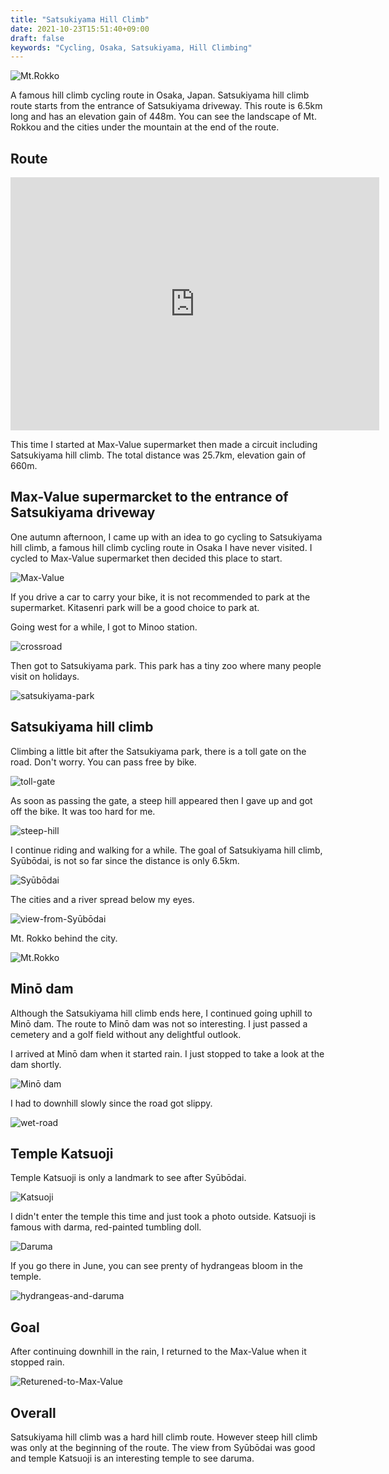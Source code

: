 ```yaml
---
title: "Satsukiyama Hill Climb"
date: 2021-10-23T15:51:40+09:00
draft: false
keywords: "Cycling, Osaka, Satsukiyama, Hill Climbing"
---
```


![Mt.Rokko](DSCF0290.webp)

A famous hill climb cycling route in Osaka, Japan. Satsukiyama hill climb route starts from the entrance of Satsukiyama driveway. This route is 6.5km long and has an elevation gain of 448m. You can see the landscape of Mt. Rokkou and the cities under the mountain at the end of the route. 

## Route

<div class="strava">
<iframe allowtransparency="true" frameborder="0" height="405" loading="lazy" scrolling="no" src="https://www.strava.com/activities/4112916799/embed/28ae7b979f315fd40ec6d1c0d3b0480ac17b7c1b" width="590">
</iframe>
</div>

This time I started at Max-Value supermarket then made a circuit including Satsukiyama hill climb. The total distance was 25.7km, elevation gain of 660m.

## Max-Value supermarcket to the entrance of Satsukiyama driveway

One autumn afternoon, I came up with an idea to go cycling to Satsukiyama hill climb, a famous hill climb cycling route in Osaka I have never visited. I cycled to Max-Value supermarket then decided this place to start.

![Max-Value](DSCF0279.webp)

If you drive a car to carry your bike, it is not recommended to park at the supermarket. Kitasenri park will be a good choice to park at.

Going west for a while, I got to Minoo station.

![crossroad](DSCF0283.webp)

Then got to Satsukiyama park. This park has a tiny zoo where many people visit on holidays.

![satsukiyama-park](IMG_20200926_151007.webp)

## Satsukiyama hill climb

Climbing a little bit after the Satsukiyama park, there is a toll gate on the road. Don't worry. You can pass free by bike.

![toll-gate](DSCF0284.webp)

As soon as passing the gate, a steep hill appeared then I gave up and got off the bike. It was too hard for me.

![steep-hill](DSCF0285.webp)

I continue riding and walking for a while. The goal of Satsukiyama hill climb, Syūbōdai, is not so far since the distance is only 6.5km.

![Syūbōdai](DSCF0288.webp)

The cities and a river spread below my eyes. 

![view-from-Syūbōdai](DSCF0291.webp)

Mt. Rokko behind the city.

![Mt.Rokko](DSCF0290.webp)

## Minō dam

Although the Satsukiyama hill climb ends here, I continued going uphill to Minō dam. The route to Minō dam was not so interesting. I just passed a cemetery and a golf field without any delightful outlook.

I arrived at Minō dam when it started rain. I just stopped to take a look at the dam shortly.

![Minō dam](DSCF0296.webp)

I had to downhill slowly since the road got slippy.

![wet-road](DSCF0294.webp)

## Temple Katsuoji

Temple Katsuoji is only a landmark to see after Syūbōdai.

![Katsuoji](DSCF0297.webp)

I didn't enter the temple this time and just took a photo outside. Katsuoji is famous with darma, red-painted tumbling doll.

![Daruma](DSCF0299.webp)

If you go there in June, you can see prenty of hydrangeas bloom in the temple.

![hydrangeas-and-daruma](DSCF4711_01.webp)

## Goal

After continuing downhill in the rain, I returned to the Max-Value when it stopped rain.

![Returened-to-Max-Value](DSCF0302.webp)

## Overall

Satsukiyama hill climb was a hard hill climb route. However steep hill climb was only at the beginning of the route. The view from Syūbōdai was good and temple Katsuoji is an interesting temple to see daruma.


